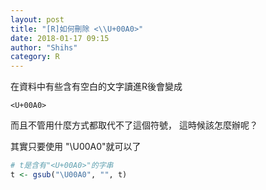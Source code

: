 ```yaml
---
layout: post
title: "[R]如何刪除 <\\U+00A0>"
date: 2018-01-17 09:15
author: "Shihs"
category: R
---
```




在資料中有些含有空白的文字讀進R後會變成
```
<U+00A0>
```
而且不管用什麼方式都取代不了這個符號，
這時候該怎麼辦呢？


其實只要使用 "\U00A0"就可以了

```R
# t是含有"<U+00A0>"的字串
t <- gsub("\U00A0", "", t)
```